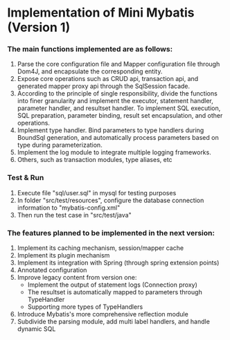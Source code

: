 # Implementation of Mini Mybatis (Version 1)

### The main functions implemented are as follows:
1. Parse the core configuration file and Mapper configuration file through Dom4J, and encapsulate the corresponding entity.
2. Expose core operations such as CRUD api, transaction api, and generated mapper proxy api through the SqlSession facade.
3. According to the principle of single responsibility, divide the functions into finer granularity and implement the executor, statement handler, parameter handler, and resultset handler. To implement SQL execution, SQL preparation, parameter binding, result set encapsulation, and other operations.
4. Implement type handler. Bind parameters to type handlers during BoundSql generation, and automatically process parameters based on type during parameterization.
5. Implement the log module to integrate multiple logging frameworks.
6. Others, such as transaction modules, type aliases, etc

### Test & Run
1. Execute file "sql/user.sql" in mysql for testing purposes
2. In folder "src/test/resources", configure the database connection information to "mybatis-config.xml"
3. Then run the test case in "src/test/java"


### The features planned to be implemented in the next version:
1. Implement its caching mechanism, session/mapper cache
2. Implement its plugin mechanism
3. Implement its integration with Spring (through spring extension points)
4. Annotated configuration
5. Improve legacy content from version one: 
   * Implement the output of statement logs (Connection proxy)
   * The resultset is automatically mapped to parameters through TypeHandler
   * Supporting more types of TypeHandlers
6. Introduce Mybatis's more comprehensive reflection module
7. Subdivide the parsing module, add multi label handlers, and handle dynamic SQL


